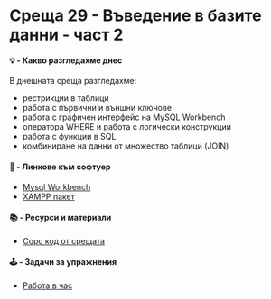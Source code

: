 # Среща 29 - Въведение в базите данни - част 2
 
#### 💡 - Какво разгледахме днес
В днешната среща разгледахме:
- рестрикции в таблици
- работа с първични и външни ключове
- работа с графичен интерфейс на MySQL Workbench
- оператора WHERE и работа с логически конструкции
- работа с функции в SQL
- комбиниране на данни от множество таблици (JOIN)

#### 🔗 - Линкове към софтуер
- [Mysql Workbench](https://www.mysql.com/products/workbench/)
- [XAMPP пакет](https://www.apachefriends.org/)

 #### 📚 - Ресурси и материали
<!-- - [Видео от срещата](https://www.youtube.com/watch?v=nbH47_Rt8zo&list=PLyZOguednhL7C1GkRRIMZ7P5d6UQ0cT8D&index=28) -->
- [Сорс код от срещата](./source/)

 #### 🕹️ - Задачи за упражнения
- [Работа в час](./cw/README.md)
